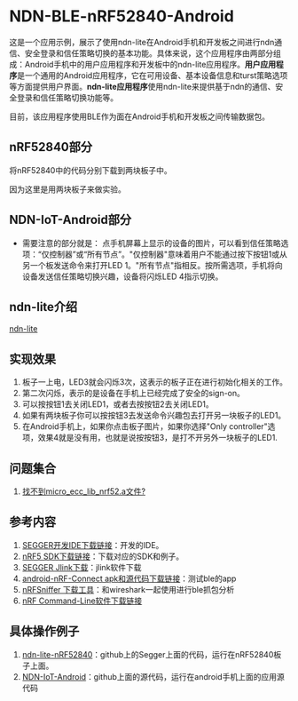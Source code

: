 # NDN-BLE-nRF52840-Android

这是一个应用示例，展示了使用ndn-lite在Android手机和开发板之间进行ndn通信、安全登录和信任策略切换的基本功能。具体来说，这个应用程序由两部分组成：Android手机中的用户应用程序和开发板中的ndn-lite应用程序。**用户应用程序**是一个通用的Android应用程序，它在可用设备、基本设备信息和turst策略选项等方面提供用户界面。**ndn-lite应用程序**使用ndn-lite来提供基于ndn的通信、安全登录和信任策略切换功能等。

目前，该应用程序使用BLE作为面在Android手机和开发板之间传输数据包。

## nRF52840部分

将nRF52840中的代码分别下载到两块板子中。

因为这里是用两块板子来做实验。

## NDN-IoT-Android部分

* 需要注意的部分就是：
点手机屏幕上显示的设备的图片，可以看到信任策略选项：“仅控制器”或“所有节点”。"仅控制器"意味着用户不能通过按下按钮1或从另一个板发送命令来打开LED 1。"所有节点"指相反。按所需选项，手机将向设备发送信任策略切换兴趣，设备将闪烁LED 4指示切换。

## ndn-lite介绍

[ndn-lite]()

## 实现效果

1. 板子一上电，LED3就会闪烁3次，这表示的板子正在进行初始化相关的工作。
2. 第二次闪烁，表示的是设备在手机上已经完成了安全的sign-on。
3. 可以按按钮1去关闭LED1，或者去按按钮2去关闭LED1。
4. 如果有两块板子你可以按按钮3去发送命令兴趣包去打开另一块板子的LED1。
5. 在Android手机上，如果你点击板子图片，如果你选择"Only controller"选项，效果4就是没有用，也就是说按按钮3，是打不开另外一块板子的LED1.


## 问题集合

1. [找不到micro_ecc_lib_nrf52.a文件?]()


## 参考内容

1. [SEGGER开发IDE下载链接](https://www.segger.com/downloads/embedded-studio)：开发的IDE。
2. [nRF5 SDK下载链接](https://developer.nordicsemi.com/)：下载对应的SDK和例子。
3. [SEGGER Jlink下载](https://www.segger.com/downloads/jlink/)：jlink软件下载
4. [android-nRF-Connect apk和源代码下载链接](https://github.com/NordicSemiconductor/Android-nRF-Connect/releases)：测试ble的app
5. [nRFSniffer 下载工具](https://www.nordicsemi.com/Software-and-Tools/Development-Tools/nRF-Sniffer/Download#infotabs)：和wireshark一起使用进行ble抓包分析
6. [nRF Command-Line软件下载链接](https://www.nordicsemi.com/Software-and-Tools/Development-Tools/nRF5-Command-Line-Tools/Download#infotabs)

## 具体操作例子
1. [ndn-lite-nRF52840](https://github.com/gujianxiao/ndn-lite-application-for-nRF52840-BLE_version)：github上的Segger上面的代码，运行在nRF52840板子上面。
2. [NDN-IoT-Android](https://github.com/gujianxiao/NDN-IoT-Android)：github上面的源代码，运行在android手机上面的应用源代码